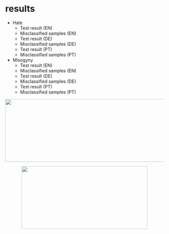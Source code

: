 # results

* Hate
  * Test result (EN)
  * Misclassified samples (EN)
  * Test result (DE)
  * Misclassified samples (DE)
  * Test result (PT)
  * Misclassified samples (PT)    
* Misogyny
  * Test result (EN)
  * Misclassified samples (EN)
  * Test result (DE)
  * Misclassified samples (DE)
  * Test result (PT)
  * Misclassified samples (PT)

<p align="center">
    <img width="800" height="200" src="https://github.com/hasanselimyagci/nomorehate/blob/main/results/wrongGermanMisogynyCheck.png">
  </p>

  <p align="center">
    <img width="400" height="200" src="https://github.com/hasanselimyagci/nomorehate/blob/main/results/EvalGermanMisogynyFromMultilangModel.png">
  </p>
